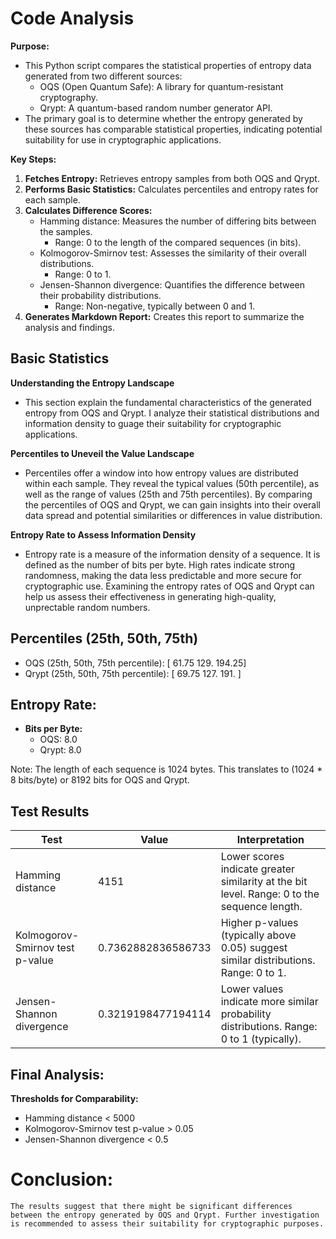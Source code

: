 # Code Analysis

**Purpose:**
- This Python script compares the statistical properties of entropy data generated from two different sources:
    - OQS (Open Quantum Safe): A library for quantum-resistant cryptography.
    - Qrypt: A quantum-based random number generator API.
- The primary goal is to determine whether the entropy generated by these sources has comparable statistical properties, indicating potential suitability for use in cryptographic applications.

**Key Steps:**
1. **Fetches Entropy:** Retrieves entropy samples from both OQS and Qrypt.
2. **Performs Basic Statistics:** Calculates percentiles and entropy rates for each sample.
3. **Calculates Difference Scores:**
    - Hamming distance: Measures the number of differing bits between the samples.
        - Range: 0 to the length of the compared sequences (in bits).
    - Kolmogorov-Smirnov test: Assesses the similarity of their overall distributions.
        - Range: 0 to 1.
    - Jensen-Shannon divergence: Quantifies the difference between their probability distributions.
        - Range: Non-negative, typically between 0 and 1.
4. **Generates Markdown Report:** Creates this report to summarize the analysis and findings.
            
## Basic Statistics

**Understanding the Entropy Landscape**
- This section explain the fundamental characteristics of the generated entropy from OQS and Qrypt. I analyze
  their statistical distributions and information density to guage their suitability for cryptographic applications.
            
**Percentiles to Uneveil the Value Landscape**
- Percentiles offer a window into how entropy values are distributed within each sample. They reveal the typical values (50th percentile),
             as well as the range of values (25th and 75th percentiles). By comparing the percentiles of OQS and Qrypt, we can
             gain insights into their overall data spread and potential similarities or differences in value distribution.

**Entropy Rate to Assess Information Density**
- Entropy rate is a measure of the information density of a sequence. It is defined as the number of bits per byte. 
            High rates indicate strong randomness, making the data less predictable and more secure for cryptographic use.
            Examining the entropy rates of OQS and Qrypt can help us assess their effectiveness in generating high-quality,
            unprectable random numbers.            

## Percentiles (25th, 50th, 75th)
- OQS (25th, 50th, 75th percentile): [ 61.75 129.   194.25]
- Qrypt (25th, 50th, 75th percentile): [ 69.75 127.   191.  ]

## Entropy Rate:
- **Bits per Byte:**
    - OQS: 8.0 
    - Qrypt: 8.0

Note: The length of each sequence is 1024 bytes. This translates to (1024 * 8 bits/byte) or 8192 bits for OQS and Qrypt.

## Test Results
**Test** | **Value** | **Interpretation**
---------|-----------|-----------------
Hamming distance | 4151 | Lower scores indicate greater similarity at the bit level. Range: 0 to the sequence length.
Kolmogorov-Smirnov test p-value | 0.7362882836586733 | Higher p-values (typically above 0.05) suggest similar distributions. Range: 0 to 1.
Jensen-Shannon divergence | 0.3219198477194114 | Lower values indicate more similar probability distributions. Range: 0 to 1 (typically).

## Final Analysis:
**Thresholds for Comparability:**
- Hamming distance < 5000 
- Kolmogorov-Smirnov test p-value > 0.05 
- Jensen-Shannon divergence < 0.5 

# Conclusion:

    The results suggest that there might be significant differences between the entropy generated by OQS and Qrypt. Further investigation is recommended to assess their suitability for cryptographic purposes.
    